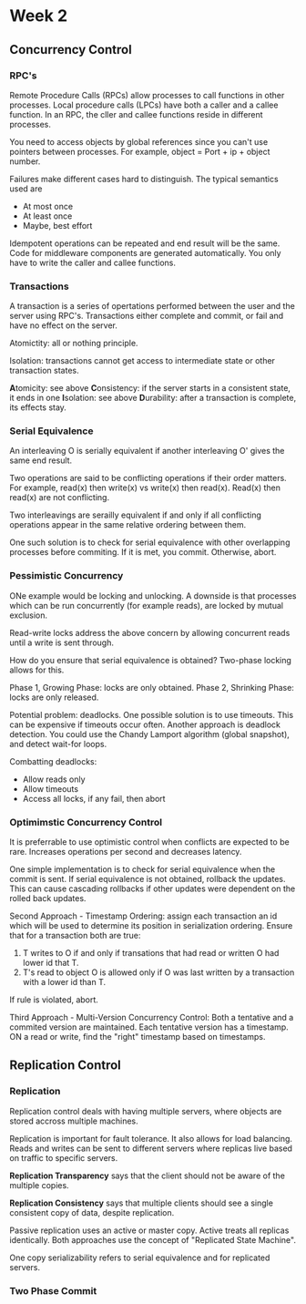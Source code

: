 # Week 2

## Concurrency Control

### RPC's

Remote Procedure Calls (RPCs) allow processes to call functions in other processes. Local procedure calls (LPCs) have both a caller and a callee function. In an RPC, the cller and callee functions reside in different processes.

You need to access objects by global references since you can't use pointers between processes. For example, object = Port + ip + object number.

Failures make different cases hard to distinguish. The typical semantics used are

* At most once
* At least once
* Maybe, best effort

Idempotent operations can be repeated and end result will be the same. Code for middleware components are generated automatically. You only have to write the caller and callee functions.

### Transactions

A transaction is a series of opertations performed between the user and the server using RPC's. Transactions either complete and commit, or fail and have no effect on the server.

Atomictity: all or nothing principle.

Isolation: transactions cannot get access to intermediate state or other transaction states.

**A**tomicity: see above
**C**onsistency: if the server starts in a consistent state, it ends in one
**I**solation: see above
**D**urability: after a transaction is complete, its effects stay.

### Serial Equivalence

An interleaving O is serially equivalent if another interleaving O' gives the same end result.

Two operations are said to be conflicting operations if their order matters. For example, read(x) then write(x) vs write(x) then read(x). Read(x) then read(x) are not conflicting. 

Two interleavings are serailly equivalent if and only if all conflicting operations appear in the same relative ordering between them.

One such solution is to check for serial equivalence with other overlapping processes before commiting. If it is met, you commit. Otherwise, abort.

### Pessimistic Concurrency

ONe example would be locking and unlocking. A downside is that processes which can be run concurrently (for example reads), are locked by mutual exclusion.

Read-write locks address the above concern by allowing concurrent reads until a write is sent through.

How do you ensure that serial equivalence is obtained? Two-phase locking allows for this. 

Phase 1, Growing Phase: locks are only obtained.
Phase 2, Shrinking Phase: locks are only released.

Potential problem: deadlocks. One possible solution is to use timeouts. This can be expensive if timeouts occur often. Another approach is deadlock detection. You could use the Chandy Lamport algorithm (global snapshot), and detect wait-for loops.

Combatting deadlocks: 

* Allow reads only
* Allow timeouts
* Access all locks, if any fail, then abort

### Optimimstic Concurrency Control

It is preferrable to use optimistic control when conflicts are expected to be rare. Increases operations per second and decreases latency.

One simple implementation is to check for serial equivalence when the commit is sent. If serial equivalence is not obtained, rollback the updates. This can cause cascading rollbacks if other updates were dependent on the rolled back updates.

Second Approach - Timestamp Ordering: assign each transaction an id which will be used to determine its position in serialization ordering. Ensure that for a transaction both are true:

1. T writes to O if and only if transations that had read or written O had lower id that T.
2. T's read to object O is allowed only if O was last written by a transaction with a lower id than T.

If rule is violated, abort.

Third Approach - Multi-Version Concurrency Control: Both a tentative and a commited version are maintained. Each tentative version has a timestamp. ON a read or write, find the "right" timestamp based on timestamps.

## Replication Control

### Replication

Replication control deals with having multiple servers, where objects are stored accross multiple machines.

Replication is important for fault tolerance. It also allows for load balancing. Reads and writes can be sent to different servers where replicas live based on traffic to specific servers.

**Replication Transparency** says that the client should not be aware of the multiple copies.

**Replication Consistency** says that multiple clients should see a single consistent copy of data, despite replication.

Passive replication uses an active or master copy. Active treats all replicas identically. Both approaches use the concept of "Replicated State Machine".

One copy serializability refers to serial equivalence and for replicated servers.

### Two Phase Commit
